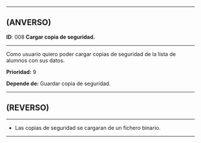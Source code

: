 ------------------
## (ANVERSO)
**ID**: 008 **Cargar copia de seguridad.**

----------------------------
Como usuario quiero poder cargar copias de seguridad de la lista de alumnos con sus datos.


**Prioridad:** 9


**Depende de:** Guardar copia de seguridad.


-----------------------
## (REVERSO)

------------------------
* Las copias de seguridad se cargaran de un fichero binario.

----------------------
